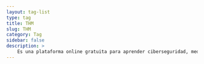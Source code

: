 ```yaml
---
layout: tag-list
type: tag
title: THM
slug: THM
category: Tag
sidebar: false
description: >
    Es una plataforma online gratuita para aprender ciberseguridad, mediante ejercicios prácticos y laboratorios, ¡todo a través de tu navegador!
---
```


